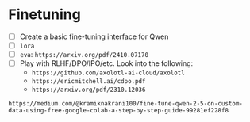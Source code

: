 # Finetuning

- [ ] Create a basic fine-tuning interface for Qwen
- [ ] `lora`
- [ ] `eva`: `https://arxiv.org/pdf/2410.07170`
- [ ] Play with RLHF/DPO/IPO/etc. Look into the following:
  - `https://github.com/axolotl-ai-cloud/axolotl`
  - `https://ericmitchell.ai/cdpo.pdf`
  - `https://arxiv.org/pdf/2310.12036`

`https://medium.com/@kramiknakrani100/fine-tune-qwen-2-5-on-custom-data-using-free-google-colab-a-step-by-step-guide-99281ef228f8`
